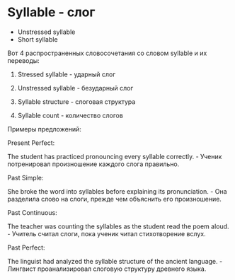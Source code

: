 # Syllable - слог




- Unstressed syllable
- Short syllable

Вот 4 распространенных словосочетания со словом syllable и их переводы:

1. Stressed syllable - ударный слог

2. Unstressed syllable - безударный слог

3. Syllable structure - слоговая структура

4. Syllable count - количество слогов

Примеры предложений:

Present Perfect:

The student has practiced pronouncing every syllable correctly. - Ученик потренировал произношение каждого слога правильно.

Past Simple:

She broke the word into syllables before explaining its pronunciation. - Она разделила слово на слоги, прежде чем объяснить его произношение.

Past Continuous:

The teacher was counting the syllables as the student read the poem aloud. - Учитель считал слоги, пока ученик читал стихотворение вслух.

Past Perfect:

The linguist had analyzed the syllable structure of the ancient language. - Лингвист проанализировал слоговую структуру древнего языка.